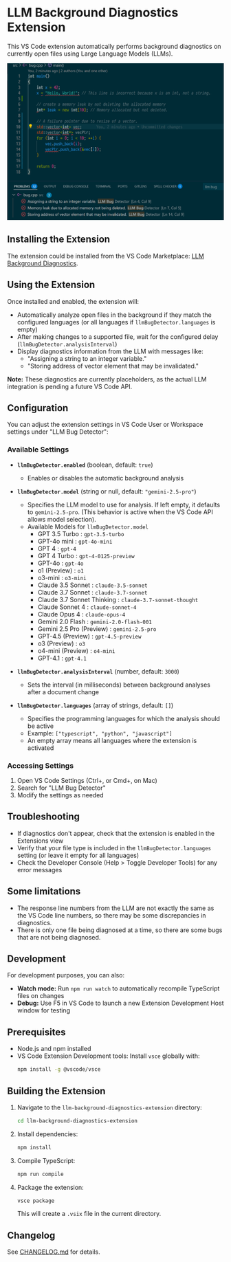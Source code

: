 # LLM Background Diagnostics Extension

This VS Code extension automatically performs background diagnostics on currently open files using Large Language Models (LLMs).

![Example result](resources/example.png)

## Installing the Extension

The extension could be installed from the VS Code Marketplace: [LLM Background Diagnostics](https://marketplace.visualstudio.com/items?itemName=zhangzhishan.llm-background-diagnostics).

## Using the Extension

Once installed and enabled, the extension will:

- Automatically analyze open files in the background if they match the configured languages (or all languages if `llmBugDetector.languages` is empty)
- After making changes to a supported file, wait for the configured delay (`llmBugDetector.analysisInterval`)
- Display diagnostics information from the LLM with messages like:
  - "Assigning a string to an integer variable."
  - "Storing address of vector element that may be invalidated."

**Note:** These diagnostics are currently placeholders, as the actual LLM integration is pending a future VS Code API.

## Configuration

You can adjust the extension settings in VS Code User or Workspace settings under "LLM Bug Detector":

### Available Settings

- **`llmBugDetector.enabled`** (boolean, default: `true`)
  - Enables or disables the automatic background analysis

- **`llmBugDetector.model`** (string or null, default: `"gemini-2.5-pro"`)
  - Specifies the LLM model to use for analysis. If left empty, it defaults to `gemini-2.5-pro`. (This behavior is active when the VS Code API allows model selection).
  - Available Models for `llmBugDetector.model`
    - GPT 3.5 Turbo : `gpt-3.5-turbo`
    - GPT-4o mini : `gpt-4o-mini`
    - GPT 4 : `gpt-4`
    - GPT 4 Turbo : `gpt-4-0125-preview`
    - GPT-4o : `gpt-4o`
    - o1 (Preview) : `o1`
    - o3-mini : `o3-mini`
    - Claude 3.5 Sonnet : `claude-3.5-sonnet`
    - Claude 3.7 Sonnet : `claude-3.7-sonnet`
    - Claude 3.7 Sonnet Thinking : `claude-3.7-sonnet-thought`
    - Claude Sonnet 4 : `claude-sonnet-4`
    - Claude Opus 4 : `claude-opus-4`
    - Gemini 2.0 Flash : `gemini-2.0-flash-001`
    - Gemini 2.5 Pro (Preview) : `gemini-2.5-pro`
    - GPT-4.5 (Preview) : `gpt-4.5-preview`
    - o3 (Preview) : `o3`
    - o4-mini (Preview) : `o4-mini`
    - GPT-4.1 : `gpt-4.1`

- **`llmBugDetector.analysisInterval`** (number, default: `3000`)
  - Sets the interval (in milliseconds) between background analyses after a document change

- **`llmBugDetector.languages`** (array of strings, default: `[]`)
  - Specifies the programming languages for which the analysis should be active
  - Example: `["typescript", "python", "javascript"]`
  - An empty array means all languages where the extension is activated

### Accessing Settings

1. Open VS Code Settings (Ctrl+, or Cmd+, on Mac)
2. Search for "LLM Bug Detector"
3. Modify the settings as needed

## Troubleshooting

- If diagnostics don't appear, check that the extension is enabled in the Extensions view
- Verify that your file type is included in the `llmBugDetector.languages` setting (or leave it empty for all languages)
- Check the Developer Console (Help > Toggle Developer Tools) for any error messages

## Some limitations

- The response line numbers from the LLM are not exactly the same as the VS Code line numbers, so there may be some discrepancies in diagnostics.
- There is only one file being diagnosed at a time, so there are some bugs that are not being diagnosed.

## Development

For development purposes, you can also:

- **Watch mode:** Run `npm run watch` to automatically recompile TypeScript files on changes
- **Debug:** Use F5 in VS Code to launch a new Extension Development Host window for testing


## Prerequisites

- Node.js and npm installed
- VS Code Extension Development tools: Install `vsce` globally with:
  ```bash
  npm install -g @vscode/vsce
  ```

## Building the Extension

1. Navigate to the `llm-background-diagnostics-extension` directory:
   ```bash
   cd llm-background-diagnostics-extension
   ```

2. Install dependencies:
   ```bash
   npm install
   ```

3. Compile TypeScript:
   ```bash
   npm run compile
   ```

4. Package the extension:
   ```bash
   vsce package
   ```
   This will create a `.vsix` file in the current directory.

## Changelog

See [CHANGELOG.md](CHANGELOG.md:1) for details.
